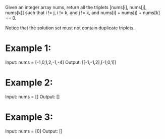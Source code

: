 Given an integer array nums, return all the triplets [nums[i], nums[j], nums[k]] such that i != j, i != k, and j != k, and nums[i] + nums[j] + nums[k] == 0.

Notice that the solution set must not contain duplicate triplets.

# Example 1:
Input: nums = [-1,0,1,2,-1,-4]
Output: [[-1,-1,2],[-1,0,1]]

# Example 2:
Input: nums = []
Output: []

# Example 3:
Input: nums = [0]
Output: []
